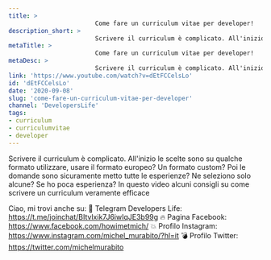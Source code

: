 ```yaml
---
title: > 
                        Come fare un curriculum vitae per developer!
description_short: > 
                        Scrivere il curriculum è complicato. All'inizio le scelte sono su qualche formato utilizzare, usare il formato europeo? Un formato ...
metaTitle: > 
                        Come fare un curriculum vitae per developer!
metaDesc: > 
                        Scrivere il curriculum è complicato. All'inizio le scelte sono su qualche formato utilizzare, usare il formato europeo? Un formato ...
link: 'https://www.youtube.com/watch?v=dEtFCCelsLo'
id: 'dEtFCCelsLo'
date: '2020-09-08'
slug: 'come-fare-un-curriculum-vitae-per-developer'
channel: 'DevelopersLife'
tags: 
- curriculum
- curriculumvitae
- developer
---
```

Scrivere il curriculum è complicato. All'inizio le scelte sono su qualche formato utilizzare, usare il formato europeo? Un formato custom?
Poi le domande sono sicuramente metto tutte le esperienze? Ne seleziono solo alcune? Se ho poca esperienza?
In questo video alcuni consigli su come scrivere un curriculum veramente efficace

Ciao, mi trovi anche su:
🧨 Telegram Developers Life: https://t.me/joinchat/BItvlxik7J6iwIqJE3b99g
🔥 Pagina Facebook: https://www.facebook.com/howimetmich/
💥 Profilo Instagram: https://www.instagram.com/michel_murabito/?hl=it
💣 Profilo Twitter: https://twitter.com/michelmurabito